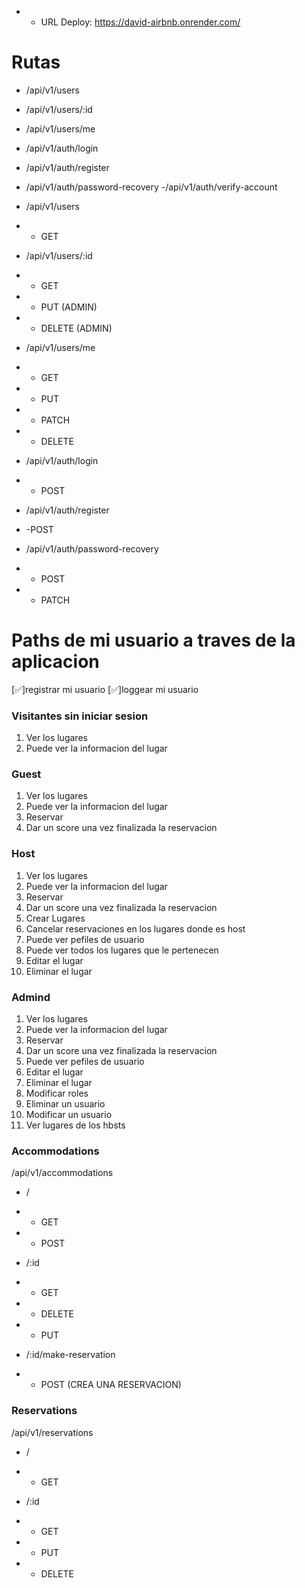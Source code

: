 - - URL Deploy: https://david-airbnb.onrender.com/

# Rutas

- /api/v1/users
- /api/v1/users/:id
- /api/v1/users/me

- /api/v1/auth/login
- /api/v1/auth/register
- /api/v1/auth/password-recovery
-/api/v1/auth/verify-account

- /api/v1/users
- - GET 

- /api/v1/users/:id
- - GET 
- - PUT (ADMIN)
- - DELETE (ADMIN)

- /api/v1/users/me 
- - GET
- - PUT
- - PATCH
- - DELETE


- /api/v1/auth/login
- - POST




- /api/v1/auth/register
- -POST



- /api/v1/auth/password-recovery
- - POST
- - PATCH


# Paths de mi usuario a traves de la aplicacion

[✅]registrar mi usuario
[✅]loggear mi usuario

### Visitantes sin iniciar sesion

1. Ver los lugares
2. Puede ver la informacion del lugar

### Guest

1. Ver los lugares
2. Puede ver la informacion del lugar
3. Reservar
4. Dar un score una vez finalizada la reservacion


### Host

1. Ver los lugares
2. Puede ver la informacion del lugar
3. Reservar
4. Dar un score una vez finalizada la reservacion
5. Crear Lugares
6. Cancelar reservaciones en los lugares donde es host
7. Puede ver pefiles de usuario
8. Puede ver todos los lugares que le pertenecen
9. Editar el lugar
10. Eliminar el lugar



### Admind 

1. Ver los lugares
2. Puede ver la informacion del lugar
3. Reservar
4. Dar un score una vez finalizada la reservacion
5. Puede ver pefiles de usuario
6. Editar el lugar
7. Eliminar el lugar
8. Modificar roles
9. Eliminar un usuario
10. Modificar un usuario
11. Ver lugares de los hbsts


### Accommodations


/api/v1/accommodations

- /
- - GET
- - POST

- /:id
- - GET
- - DELETE
- - PUT

- /:id/make-reservation 
- - POST (CREA UNA RESERVACION)


### Reservations

/api/v1/reservations


- /
- - GET

- /:id
- - GET
- - PUT
- - DELETE